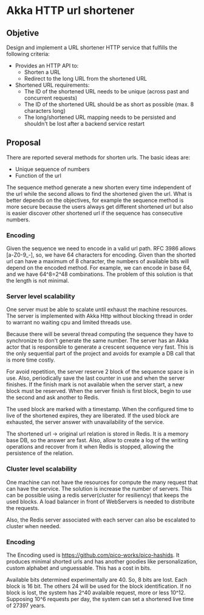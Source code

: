 # Akka HTTP url shortener

## Objetive

Design and implement a URL shortener HTTP service that fulfills the following criteria:

* Provides an HTTP API to:
  * Shorten a URL
  * Redirect to the long URL from the shortened URL
* Shortened URL requirements:
  * The ID of the shortened URL needs to be unique (across past and concurrent requests)
  * The ID of the shortened URL should be as short as possible (max. 8 characters long)
  * The long/shortened URL mapping needs to be persisted and shouldn't be lost after a backend service restart

## Proposal

There are reported several methods for shorten urls. The basic ideas are:

* Unique sequence of numbers
* Function of the url

The sequence method generate a new shorten every time independent of the url
while the second allows to find the shortened given the url.
What is better depends on the objectives, for example the sequence method is more secure
because the users always get different shortened url but also is easier discover other shortened url
if the sequence has consecutive numbers.

### Encoding

Given the sequence we need to encode in a valid url path.
RFC 3986 allows [a-Z0-9_-], so, we have 64 characters for encoding.
Given than the shorted url can have a maximum of 8 character,
the numbers of available bits will depend on the encoded method. For example,
we can encode in base 64, and we have 64^8=2^48 combinations.
The problem of this solution is that the length is not minimal.

### Server level scalability

One server must be able to scalate until exhaust the machine resources.
The server is implemented with Akka Http without blocking thread in order to
warrant no waiting cpu and limited threads use.

Because there will be several thread computing the
sequence they have to synchronize to don't generate the same number. The server has an Akka actor
that is responsible to generate a crescent sequence very fast. This is the only sequential part of the project
and avoids for example a DB call that is more time costly.

For avoid repetition, the server reserve 2 block
of the sequence space is in use. Also, periodically save the last counter in use and when the server finishes.
If the finish mark is not available when the server start, a new block must be reserved. When the server finish is
first block, begin to use the second and ask another to Redis.

The used block are marked with a timestamp. When the configured time to live of the shortened expires, they are
liberated.
If the used block are exhausted, the server answer with unavailability of the service.

The shortened url -> original url relation is stored in Redis. It is a memory base DB, so the answer are fast.
Also, allow to create a log of the writing operations and recover from it when Redis is stopped,
allowing the persistence of the relation.

### Cluster level scalability

One machine can not have the resources for compute the many request that can have the service.
The solution is increase the number of servers. This can be possible using a redis server(cluster for resiliency)
that keeps the used blocks. A load balancer in front of WebServers is needed to distribute the requests.

Also, the Redis server associated with each server can also be escalated to cluster when needed.

### Encoding

The Encoding used is https://github.com/pico-works/pico-hashids.
It produces minimal shorted urls and has another goodies like personalization,
custom alphabet and unguessable. This has a cost in bits.

Available bits determined experimentally are 40. So, 8 bits are lost.
Each block is 16 bit. The others 24 will be used for the block identification.
If no block is lost, the system has 2^40 avalaible request, more or less 10^12.
Supposing 10^6 requests per day, the system can set a shortened live time of 27397 years.  
